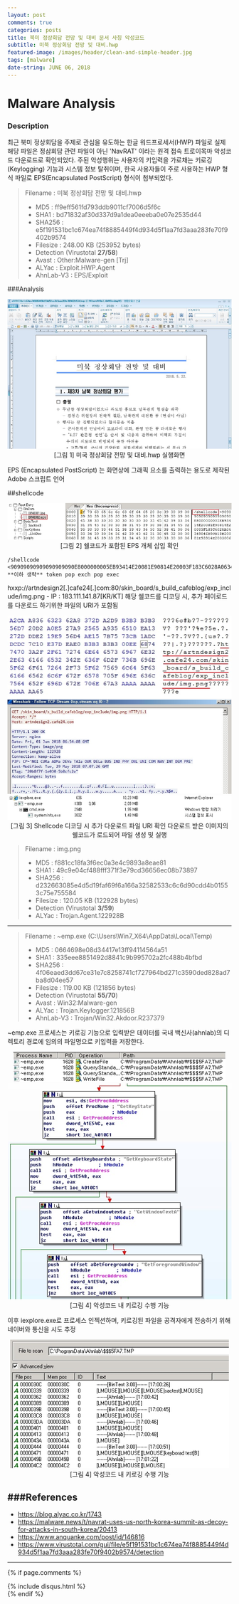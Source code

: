```yaml
---
layout: post
comments: true
categories: posts
title: 북미 정상회담 전망 및 대비 문서 사칭 악성코드
subtitle: 미북 정상회담 전망 및 대비.hwp
featured-image: /images/header/clean-and-simple-header.jpg
tags: [malware]
date-string: JUNE 06, 2018
---
```

<script src="//ajax.googleapis.com/ajax/libs/jquery/1.9.1/jquery.min.js"></script>
<script>window.jQuery || document.write('<script src="_/js/libs/jquery-1.9.1.min.js"><\/script>')</script>

<h1>Malware Analysis</h1>


### Description
최근 북미 정상회담을 주제로 관심을 유도하는 한글 워드프로세서(HWP) 파일로 실제 해당 파일은 정삼회담 관련 파일이 아닌 'NavRAT' 이라는 원격 접속 트로이목마 악성코드 다운로드로 확인되었다.
주된 악성행위는 사용자의 키입력을 가로채는 키로깅(Keylogging) 기능과 시스템 정보 탈취이며, 한국 사용자들이 주로 사용하는 HWP 형식 파일로 EPS(Encapsulated PostScript) 형식이 첨부되었다.

> Filename : 미북 정상회담 전망 및 대비.hwp
> - MD5 : ff9eff561fd793ddb9011cf7006d5f6c
> - SHA1 : bd71832af30d337d9a1dea0eeeba0e07e2535d44
> - SHA256 : e5f191531bc1c674ea74f8885449f4d934d5f1aa7fd3aaa283fe70f9402b9574
> - Filesize : 248.00 KB (253952 bytes)
> - Detection (Virustotal **27/58**)
>  - Avast : Other:Malware-gen [Trj]
>  - ALYac : Exploit.HWP.Agent
>  - AhnLab-V3 : EPS/Exploit

###Analysis
<center>
<img src="/images/2018-06-04/2018-06-04-mal-001.jpg">
[그림 1] 미국 정상회담 전망 및 대비.hwp 실행화면
</center>



EPS (Encapsulated PostScript) 는 화면상에 그래픽 요소를 출력하는 용도로 제작된 Adobe 스크립트 언어

##shellcode
<center>
<img src="/images/2018-06-04/2018-06-04-mal-002.jpg">
[그림 2] 쉘코드가 포함된 EPS 개체 삽입 확인
</center>
<pre><code>/shellcode <90909090909090909090E8000000005EB93414E20081E90814E20003F183C6028A06349046B9CB18E20081E93914E2003006 **이하 생략** token pop exch pop exec</code></pre>

hxxp://artndesign2[.]cafe24[.]com:80/skin_board/s_build_cafeblog/exp_include/img.png - IP : 183.111.141.87[KR/KT]
해당 쉘코드를 디코딩 시, 추가 페이로드를 다운로드 하기위한 파일의 URI가 포함됨

<center>
<img src="/images/2018-06-04/2018-06-04-mal-003.jpg">
<img src="/images/2018-06-04/2018-06-04-mal-004.jpg">
<img src="/images/2018-06-04/2018-06-04-mal-005.jpg">
[그림 3] Shellcode 디코딩 시 추가 다운로드 파일 URI 확인
다운로드 받은 이미지의 쉘코드가 로드되어 파일 생성 및 실행
</center>

> Filename : img.png
> - MD5 : f881cc18fa3f6ec0a3e4c9893a8eae81
> - SHA1 : 49c9e04cf488fff371f3e79cd36656ec08b73897
> - SHA256 : d232663085e4d5d19faf69f6a166a32582533c6c6d90cdd4b01553c75e755584
> - Filesize : 120.05 KB (122928 bytes)
> - Detection (Virustotal **3/59**)
>  - ALYac : Trojan.Agent.122928B

---

> Filename : ~emp.exe (C:\Users\Win7_X64\AppData\Local\Temp)
> - MD5 : 0664698e08d34417e13ff94114564a51 
> - SHA1 : 335eee8851492d8841c9b995702a2fc488b4bfbd
> - SHA256 : 4f06eaed3dd67ce31e7c8258741cf727964bd271c3590ded828ad7ba8d04ee57
> - Filesize : 119.00 KB (121856 bytes)
> - Detection (Virustotal **55/70**)
>  - Avast : Win32:Malware-gen
>  - ALYac : Trojan.Keylogger.121856B
>  - AhnLab-V3 : Trojan/Win32.Akdoor.R237379


~emp.exe 프로세스는 키로깅 기능으로 입력받은 데이터를 국내 백신사(ahnlab)의 디렉토리 경로에 임의의 파일명으로 키입력을 저장한다.
<center>
<img src="/images/2018-06-04/2018-06-04-mal-006.jpg">
<img src="/images/2018-06-04/2018-06-04-mal-007.jpg">
[그림 4] 악성코드 내 키로깅 수행 기능
</center>


이후 iexplore.exe로 프로세스 인젝션하며, 키로깅된 파일을 공격자에게 전송하기 위해 네이버와 통신을 시도 추정
<center>
<img src="/images/2018-06-04/2018-06-04-mal-008.jpg">
[그림 4] 악성코드 내 키로깅 수행 기능
</center>

<script src="/assets/js/jquery.photoset-grid.js"></script>

<script type="text/javascript">
    $('.photoset-grid-custom').photosetGrid({
    // Set the gutter between columns and rows
    gutter: '5px',
  
    // Wrap the images in links
    highresLinks: true,
  
    // Asign a common rel attribute
    rel: 'print-gallery',

    onInit: function(){},
    
    onComplete: function(){
        // Show the grid after it renders
        $('.photoset-grid-custom').attr('style', '');
    }
});
</script>

###References
---
- https://blog.alyac.co.kr/1743
- https://malware.news/t/navrat-uses-us-north-korea-summit-as-decoy-for-attacks-in-south-korea/20413
- https://www.anquanke.com/post/id/146816
- https://www.virustotal.com/gui/file/e5f191531bc1c674ea74f8885449f4d934d5f1aa7fd3aaa283fe70f9402b9574/detection

---
{% if page.comments %}
<div id="post-disqus" class="container">
{% include disqus.html %}
</div>
{% endif %}
